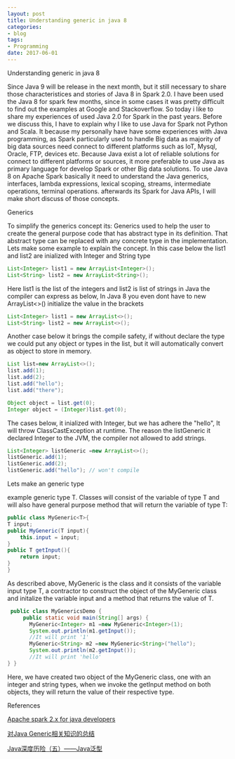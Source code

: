 ```yaml
---
layout: post
title: Understanding generic in java 8 
categories:
- blog
tags:
- Programming
date: 2017-06-01
---
```


Understanding generic in java 8

Since Java 9 will be release in the next month, but it still necessary to share those characteristices and stories of Java 8 in Spark 2.0. I have been used the Java 8 for spark few months, since in some cases it was pretty difficult to find out the examples at Google and Stackoverflow. So today i like to share my experiences of used Java 2.0 for Spark in the past years. Before we discuss this, I have to explain why I like to use Java for Spark not Python and Scala. It because my personally have have some experiences with Java programming, as Spark particularly used to handle Big data as majority of big data sources need connect to different platforms such as IoT, Mysql, Oracle, FTP, devices etc. Because Java exist a lot of reliable solutions for connect to different platforms or sources, it more preferable to use Java as primary language for develop Spark or other Big data solutions. 
To use Java 8 on Apache Spark basically it need to understand the Java generics, interfaces, lambda expressions, lexical scoping, streams, intermediate operations, terminal operations. afterwards its Spark for Java APIs, I will make short discuss of those concepts. 

Generics 

To simplify the generics concept its: Generics used to help the user to create the general purpose code that has abstract type in its definition. That abstract type can be replaced with any concrete type in the implementation. Lets make some example to explain the concept. In this case below the list1 and list2 are inialized with Integer and String type


```java
List<Integer> list1 = new ArrayList<Integer>();
List<String> list2 = new ArrayList<String>();
```

Here list1 is the list of the integers and list2 is list of strings in Java the compiler can express as below, In Java 8 you even dont have to new ArrayList<>() initialize the value in the brackets

```java
List<Integer> list1 = new ArrayList<>();
List<String> list2 = new ArrayList<>();
```
Another case below it brings the compile safety, if without declare the type we could put any object or types in the list, but it will automatically convert as object to store in memory.

```java
List list=new ArrayList<>();
list.add(1);
list.add(2);
list.add("hello");
list.add("there");

Object object = list.get(0);
Integer object = (Integer)list.get(0);
```

The cases below, it inialized with Integer, but we has adhere the "hello", It will throw ClassCastException at runtime. The reason the listGeneric it declared Integer to the JVM, the compiler not allowed to add strings. 
```java
List<Integer> listGeneric =new ArrayList<>();
listGeneric.add(1);
listGeneric.add(2);
listGeneric.add("hello"); // won't compile
```
Lets make an generic type 

example generic type T. Classes will consist of the variable of type T and will also have general purpose method that will return the variable of type T:

```java
public class MyGeneric<T>{
T input;
public MyGeneric(T input){
	this.input = input;
}
public T getInput(){
	return input;
}
}
```

As described above, MyGeneric is the class and it consists of the variable input type T, a contractor to construct the object of the MyGeneric class and initalize the variable input and a method that returns the value of T.

```java
 public class MyGenericsDemo {
     public static void main(String[] args) {
       MyGeneric<Integer> m1 =new MyGeneric<Integer>(1);
       System.out.println(m1.getInput());
       //It will print '1'
       MyGeneric<String> m2 =new MyGeneric<String>("hello");
       System.out.println(m2.getInput());
       //It will print 'hello'
} }

```

Here, we have created two object of the MyGeneric class, one with an integer and string types, when we invoke the getInput method on both objects, they will return the value of their respective type.


References


[Apache spark 2.x for java developers](https://www.packtpub.com/big-data-and-business-intelligence/apache-spark-2x-java-developers)

[对Java Generic相关知识的总结](http://semi-sleep.iteye.com/blog/313556)

[Java深度历险（五）——Java泛型](http://www.infoq.com/cn/articles/cf-java-generics)



